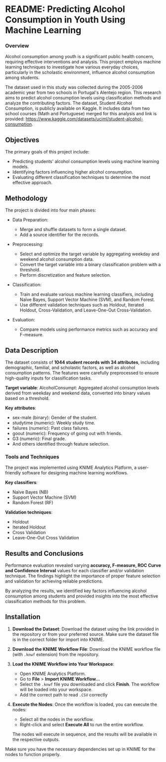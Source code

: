 # README: Predicting Alcohol Consumption in Youth Using Machine Learning
### Overview

Alcohol consumption among youth is a significant public health concern, requiring effective interventions and analysis. This project employs machine learning techniques to investigate how various everyday choices, particularly in the scholastic environment, influence alcohol consumption among students. 

The dataset used in this study was collected during the 2005-2006 academic year from two schools in Portugal's Alentejo region. This research aims to predict alcohol consumption levels using classification methods and analyze the contributing factors.
The dataset, Student Alcohol Consumption, is publicly available on Kaggle. It includes data from two school courses (Math and Portuguese) merged for this analysis and link is provided: https://www.kaggle.com/datasets/uciml/student-alcohol-consumption.

## Objectives 

The primary goals of this project include:
* Predicting students' alcohol consumption levels using machine learning models.
* Identifying factors influencing higher alcohol consumption.
* Evaluating different classification techniques to determine the most effective approach.

## Methodology

The project is divided into four main phases:
* Data Preparation:
  * Merge and shuffle datasets to form a single dataset.
  * Add a source identifier for the records.

* Preprocessing:
  * Select and optimize the target variable by aggregating weekday and weekend alcohol consumption data.
  * Convert the target variable into a binary classification problem with a threshold.
  * Perform discretization and feature selection.

* Classification:
  * Train and evaluate various machine learning classifiers, including Naïve Bayes, Support Vector Machine (SVM), and Random Forest.
  * Use different validation techniques such as Holdout, Iterated Holdout, Cross-Validation, and Leave-One-Out Cross-Validation.

* Evaluation:
  * Compare models using performance metrics such as accuracy and F-measure.

## Data Description

The dataset consists of **1044 student records with 34 attributes**, including demographic, familial, and scholastic factors, as well as alcohol consumption patterns. The features were carefully preprocessed to ensure high-quality inputs for classification tasks.

**Target variable**:
 AlcoholConsumpt: Aggregated alcohol consumption levels derived from weekday and weekend data, converted into binary values based on a threshold.

**Key attributes**:

  * sex-male (binary): Gender of the student.
  * studytime (numeric): Weekly study time.
  * failures (numeric): Past class failures.
  * goout (numeric): Frequency of going out with friends.
  * G3 (numeric): Final grade.
  * And others identified through feature selection.

### Tools and Techniques

The project was implemented using KNIME Analytics Platform, a user-friendly software for designing machine learning workflows.

**Key classifiers**:

  * Naïve Bayes (NB)
  * Support Vector Machine (SVM)
  * Random Forest (RF)

**Validation techniques**:

  * Holdout
  * Iterated Holdout
  * Cross Validation
  * Leave-One-Out Cross Validation

## Results and Conclusions

Performance evaluation revealed varying **accuracy, F-measure, ROC Curve and Confidence Interval** values for each classifier and/or validation technique. The findings highlight the importance of proper feature selection and validation for achieving reliable predictions.

By analyzing the results, we identified key factors influencing alcohol consumption among students and provided insights into the most effective classification methods for this problem.

## Installation

1. **Download the Dataset**: 
   Download the dataset using the link provided in the repository or from your preferred source. Make sure the dataset file is in the correct folder for import into KNIME.

2. **Download the KNIME Workflow File**:
   Download the KNIME workflow file (with `.knwf` extension) from the repository.

3. **Load the KNIME Workflow into Your Workspace**:
   - Open KNIME Analytics Platform.
   - Go to **File** > **Import KNIME Workflow...**
   - Select the `.knwf` file you downloaded and click **Finish**. The workflow will be loaded into your workspace.
   - Add the correct path to read `.CSV` correctly

4. **Execute the Nodes**:
   Once the workflow is loaded, you can execute the nodes:
   - Select all the nodes in the workflow.
   - Right-click and select **Execute All** to run the entire workflow.

   The nodes will execute in sequence, and the results will be available in the respective outputs.

Make sure you have the necessary dependencies set up in KNIME for the nodes to function properly.

